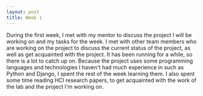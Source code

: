 ```yaml
---
layout: post
title: Week 1
---
```

During the first week, I met with my mentor to discuss the project I will be working on and my tasks for the week. I met with other team members who are working on the project to discuss the current status of the project, as well as get acquainted with the project. It has been running for a while, so there is a lot to catch up on. Because the project uses some programming languages and technologies I haven't had much experience in such as Python and Django, I spent the rest of the week learning them. I also spent some time reading HCI research papers, to get acquainted with the work of the lab and the project I'm working on. 


